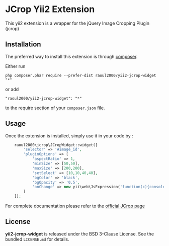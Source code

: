 JCrop Yii2 Extension
====================
This yii2 extension is a wrapper for the jQuery Image Cropping Plugin (jcrop)

Installation
------------

The preferred way to install this extension is through [composer](http://getcomposer.org/download/).

Either run

```
php composer.phar require --prefer-dist raoul2000/yii2-jcrop-widget "*"
```

or add

```
"raoul2000/yii2-jcrop-widget": "*"
```

to the require section of your `composer.json` file.


Usage
-----

Once the extension is installed, simply use it in your code by  :

```php
	raoul2000\jcrop\JCropWidget::widget([
		'selector' => '#image_id',
		'pluginOptions' => [
			'aspectRatio' => 1,
			'minSize' => [50,50],
			'maxSize' => [200,200],
			'setSelect' => [10,10,40,40],
			'bgColor' => 'black',
			'bgOpacity' => '0.5',
			'onChange' => new yii\web\JsExpression('function(c){console.log(c.x);}')
		]
	]);
```

For complete documentation please refer to the [official JCrop page](http://deepliquid.com/content/Jcrop.html)

License
-------

**yii2-jcrop-widget** is released under the BSD 3-Clause License. See the bundled `LICENSE.md` for details.